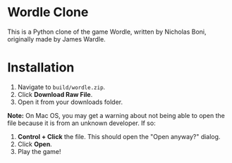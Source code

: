 # Wordle Clone

This is a Python clone of the game Wordle, written by Nicholas Boni, originally made by James Wardle.

# Installation

1. Navigate to `build/wordle.zip`.
2. Click **Download Raw File**.
3. Open it from your downloads folder.

**Note:** On Mac OS, you may get a warning about not being able to open the file because it is from an unknown developer. If so:

1. **Control + Click** the file. This should open the "Open anyway?" dialog.
2. Click **Open**.
3. Play the game!

